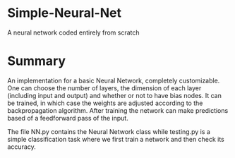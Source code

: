 # Simple-Neural-Net
A neural network coded entirely from scratch
# Summary
An implementation for a basic Neural Network, completely customizable. One can choose the number of layers, the dimension of each layer (including input and output) and whether or not to have bias nodes. It can be trained, in which case the weights are adjusted according to the backpropagation algorithm. After training the network can make predictions based of a feedforward pass of the input.

The file NN.py contains the Neural Network class while testing.py is a simple classification task where we first train a network and then check its accuracy.
